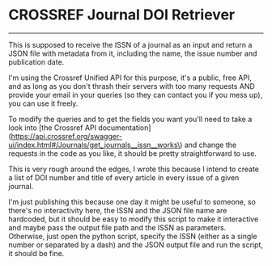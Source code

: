 # CROSSREF Journal DOI Retriever

-------------------------

This is supposed to receive the ISSN of a journal as an input and return a JSON file with metadata from it, including the name, the issue number and publication date.

I'm using the Crossref Unified API for this purpose, it's a public, free API, and as long as you don't thrash their servers with too many requests AND provide your email in your queries (so they can contact you if you mess up), you can use it freely.

To modify the queries and to get the fields you want you'll need to take a look into [the Crossref API documentation]\(https://api.crossref.org/swagger-ui/index.html#/Journals/get_journals__issn__works\) and change the requests in the code as you like, it should be pretty straightforward to use.

This is very rough around the edges, I wrote this because I intend to create a list of DOI number and title of every article in every issue of a given journal.

I'm just publishing this because one day it might be useful to someone, so there's no interactivity here, the ISSN and the JSON file name are hardcoded, but it should be easy to modify this script to make it interactive and maybe pass the output file path and the ISSN as parameters. Otherwise, just open the python script, specify the ISSN (either as a single number or separated by a dash) and the JSON output file and run the script, it should be fine.
